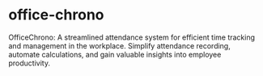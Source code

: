 # office-chrono
OfficeChrono: A streamlined attendance system for efficient time tracking and management in the workplace. Simplify attendance recording, automate calculations, and gain valuable insights into employee productivity.
